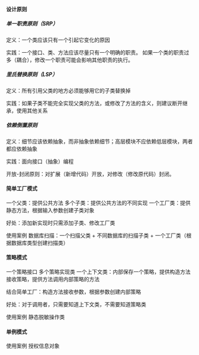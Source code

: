 #### 设计原则

##### 单一职责原则（SRP）

定义：一个类应该只有一个引起它变化的原因

实践：一个接口、类、方法应该尽量只有一个明确的职责。
如果一个类的职责过多（耦合），修改一个职责可能会影响其他职责的执行。

##### 里氏替换原则（LSP）

定义：所有引用父类的地方必须能够用它的子类替换掉

实践：如果子类不能完全实现父类的方法，或修改了方法的含义，则建议断开继承，使用其他关系

##### 依赖倒置原则

定义：细节应该依赖抽象，而非抽象依赖细节；高层模块不应依赖低层模块，两者都应依赖抽象

实践：面向接口（抽象）编程



开放-封闭原则：对扩展（新增代码）开放，对修改（修改原代码）封闭。






#### 简单工厂模式

一个父类：提供公共方法
多个子类：提供公共方法的不同实现
一个工厂类：提供静态方法，根据输入参数创建子类对象

好处：添加新实现时只需添加子类、修改工厂类

使用案例
数据库扫描：一个扫描父类 + 不同数据库的扫描子类 + 一个工厂类（根据数据库类型创建扫描类）

#### 策略模式

一个策略接口
多个策略实现类
一个上下文类：内部保存一个策略，提供构造方法接收策略，提供方法调用内部策略的方法

结合简单工厂：构造方法接收参数，根据参数创建内部策略

好处：对于调用者，只需要知道上下文类，不需要知道策略类

使用案例
静态脱敏操作类

#### 单例模式

使用案例
授权信息对象